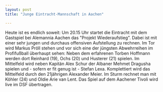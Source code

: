 ```yaml
---
layout: post
title: "Junge Eintracht-Mannschaft in Aachen"

---
```


Heute ist es endlich soweit: Um 20.15 Uhr startet die Eintracht mit dem Gastspiel bei Alemannia Aachen das "Projekt Wiederaufstieg". Dabei ist mit einer sehr jungen und durchaus offensiven Aufstellung zu rechnen. Im Tor wird Markus Pröll stehen und vor sich eine der jüngsten Abwehrreihen im Profifußball überhaupt sehen: Neben dem erfahrenen Torben Hoffmann werden dort Reinhard (19), Ochs (20) und Husterer (21) spielen. Im Mittelfeld wird neben Kapitän Alex Schur der Albaner Mehmet Dragusha spielen und - sofern er fit genug ist - Stefan Lexa. Komplettiert wird das Mittelfeld durch den 21jährigen Alexander Meier. Im Sturm rechnet man mit Köhler (24) und Oldie Arie van Lent. Das Spiel auf dem Aachener Tivoli wird live im DSF übertragen.


